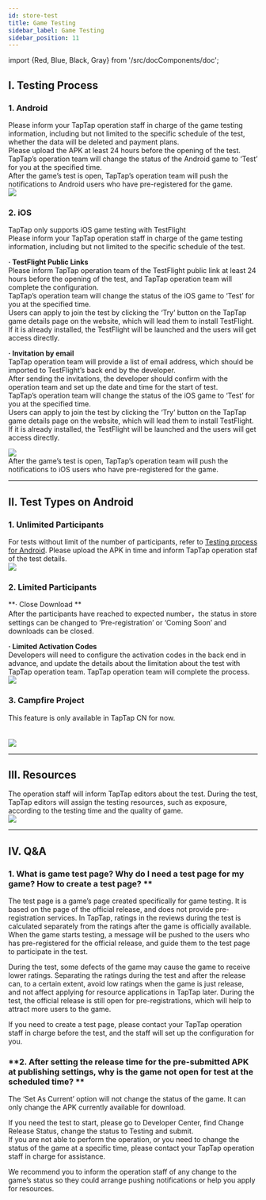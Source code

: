 ```yaml
---
id: store-test
title: Game Testing
sidebar_label: Game Testing
sidebar_position: 11
---
```

import {Red, Blue, Black, Gray} from '/src/docComponents/doc';

## **I. Testing Process**  

### 1\. Android
Please inform your TapTap operation staff in charge of the game testing information, including but not limited to the specific schedule of the test, whether the data will be deleted and payment plans.  
Please upload the APK at least 24 hours before the opening of the test.  
TapTap’s operation team will change the status of the Android game to ‘Test’ for you at the specified time.  
After the game’s test is open, TapTap’s operation team will push the notifications to Android users who have pre-registered for the game.   
![](https://img.tapimg.com/market/images/c53d78b9b120276b53f82aebb0d01537.png)  

### **2\. iOS**  
TapTap only supports iOS game testing with TestFlight  
Please inform your TapTap operation staff in charge of the game testing information, including but not limited to the specific schedule of the test.


**· TestFlight Public Links**  
Please inform TapTap operation team of the TestFlight public link at least 24 hours before the opening of the test, and TapTap operation team will complete the configuration.  
TapTap’s operation team will change the status of the iOS game to ‘Test’ for you at the specified time.  
Users can apply to join the test by clicking the ‘Try’ button on the TapTap game details page on the website, which will lead them to install TestFlight. If it is already installed, the TestFlight will be launched and the users will get access directly.  


**· Invitation by email**  
TapTap operation team will provide a list of email address, which should be imported to TestFlight’s back end by the developer.  
After sending the invitations, the developer should confirm with the operation team and set up the date and time for the start of test.  
TapTap’s operation team will change the status of the iOS game to ‘Test’ for you at the specified time.  
Users can apply to join the test by clicking the ‘Try’ button on the TapTap game details page on the website, which will lead them to install TestFlight. If it is already installed, the TestFlight will be launched and the users will get access directly.  

![](https://img.tapimg.com/market/images/c53d78b9b120276b53f82aebb0d01537.png)  
After the game’s test is open, TapTap’s operation team will push the notifications to iOS users who have pre-registered for the game.   

---

## **II. Test Types on Android**  

### **1\. Unlimited Participants**
For tests without limit of the number of participants, refer to [Testing process for Android](https://www.taptap.com/developer/help_docs/7?id=46#document_0). Please upload the APK in time and inform TapTap operation staf of the test details.  
![](https://img.tapimg.com/market/images/c53d78b9b120276b53f82aebb0d01537.png)  

### **2\. Limited Participants**  

**· Close Download **  
After the participants have reached to expected number，the status in store settings can be changed to ‘Pre-registration’ or ‘Coming Soon’ and downloads can be closed.  

**· Limited Activation Codes**  
Developers will need to configure the activation codes in the back end in advance, and update the details about the limitation about the test with TapTap operation team. TapTap operation team will complete the process.   
![](https://img.tapimg.com/market/images/c53d78b9b120276b53f82aebb0d01537.png)  

### 3\. Campfire Project  
 This feature is only available in TapTap CN for now.  
 [](https://www.taptap.com/campfire/apply/developer)  
 [](https://www.taptap.com/campfire/guide)  
![](https://img.tapimg.com/market/images/c53d78b9b120276b53f82aebb0d01537.png)  

---

## **III. Resources**  
The operation staff will inform TapTap editors about the test. During the test, TapTap editors will assign the testing resources, such as exposure, according to the testing time and the quality of game.  
![](https://img.tapimg.com/market/images/c53d78b9b120276b53f82aebb0d01537.png)  

---

## **IV. Q&A**  
### 1\. What is game test page? Why do I need a test page for my game? How to create a test page? **  
The test page is a game’s page created specifically for game testing. It is based on the page of the official release, and does not provide pre-registration services. In TapTap, ratings in the reviews during the test is calculated separately from the ratings after the game is officially available. When the game starts testing, a message will be pushed to the users who has pre-registered for the official release, and guide them to the test page to participate in the test.  

During the test, some defects of the game may cause the game to receive lower ratings. Separating the ratings during the test and after the release can, to a certain extent, avoid low ratings when the game is just release, and not affect applying for resource applications in TapTap later. During the test, the official release is still open for pre-registrations, which will help to attract more users to the game.   

If you need  to create a test page, please contact your TapTap operation staff in charge before the test, and the staff will set up the configuration for you.  


### **2\. After setting the release time for the pre-submitted APK at publishing settings, why is the game not open for test at the scheduled time? **  
The ‘Set As Current’ option will not change the status of the game. It can only change the APK currently available for download.  

If you need the test to start, please go to Developer Center, find <Blue>Change Release Status</Blue>, change the status to Testing and submit.  
If you are not able to perform the operation, or you need to change the status of the game at a specific time, please contact your TapTap operation staff in charge for assistance.  

We recommend you to inform the operation staff of any change to the game’s status so they could arrange pushing notifications or help you apply for resources.  

